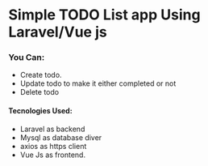 # Simple TODO List app Using Laravel/Vue js

### You Can:
- Create todo.
- Update todo to make it either completed or not
- Delete todo

#### Tecnologies Used:
- Laravel as backend
- Mysql as database diver
- axios as https client
- Vue Js as frontend.